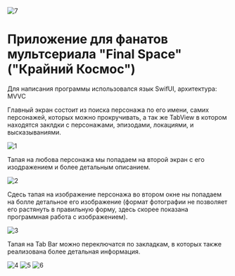 ![7](https://github.com/Popovich2005/FinalSpaceApp/blob/main/ScreenShots/7.png)

# Приложение для фанатов мультсериала "Final Space" ("Крайний Космос")

Для написания программы использовался язык SwifUI, архитектура: MVVC

Главный экран состоит из поиска персонажа по его имени, самих персонажей, которых можно прокручивать, а так же TabView в котором находятся заклдки с персонажами, эпизодами, локациями, и высказываниями.

![1](https://github.com/Popovich2005/FinalSpaceApp/blob/main/ScreenShots/1.png)

Тапая на любова персонажа мы попадаем на второй экран с его изодражением и более детальным описанием.

![2](https://github.com/Popovich2005/FinalSpaceApp/blob/main/ScreenShots/2.png)

Сдесь тапая на изображение персонажа во втором окне ны попадаем на болле детальное его изображение (формат фотографии не позволяет его растянуть в правильную форму, здесь скорее показана программная работа с изображением).

![3](https://github.com/Popovich2005/FinalSpaceApp/blob/main/ScreenShots/3.png)

Тапая на Tab Bar можно переключатся по закладкам, в которых также реализована более детальная информация.

![4](https://github.com/Popovich2005/FinalSpaceApp/blob/main/ScreenShots/4.png)
![5](https://github.com/Popovich2005/FinalSpaceApp/blob/main/ScreenShots/5.png)
![6](https://github.com/Popovich2005/FinalSpaceApp/blob/main/ScreenShots/6.png)
